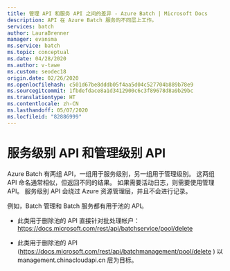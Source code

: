 ```yaml
---
title: 管理 API 和服务 API 之间的差异 - Azure Batch | Microsoft Docs
description: API 在 Azure Batch 服务的不同层上工作。
services: batch
author: LauraBrenner
manager: evansma
ms.service: batch
ms.topic: conceptual
ms.date: 04/28/2020
ms.author: v-tawe
ms.custom: seodec18
origin.date: 02/26/2020
ms.openlocfilehash: c501d67be8dddb05f4aa5d04c527704b889b78e9
ms.sourcegitcommit: 1fbdefdace8a1d3412900c6c3f89678d8a9b29bc
ms.translationtype: HT
ms.contentlocale: zh-CN
ms.lasthandoff: 05/07/2020
ms.locfileid: "82886999"
---
```

# <a name="service-level-and-management-level-apis"></a>服务级别 API 和管理级别 API

Azure Batch 有两组 API，一组用于服务级别，另一组用于管理级别。 这两组 API 命名通常相似，但返回不同的结果。 如果需要活动日志，则需要使用管理 API。 服务级别 API 会绕过 Azure 资源管理层，并且不会进行记录。


例如，Batch 管理和 Batch 服务都有用于池的 API。 
- 此类用于删除池的 API 直接针对批处理帐户： https://docs.microsoft.com/rest/api/batchservice/pool/delete 

- 此类用于删除池的 API (https://docs.microsoft.com/rest/api/batchmanagement/pool/delete ) 以 management.chinacloudapi.cn 层为目标。

